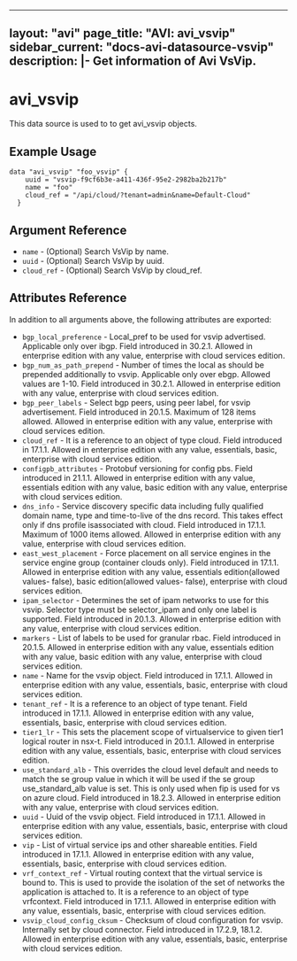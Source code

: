 <!--
    Copyright 2021 VMware, Inc.
    SPDX-License-Identifier: Mozilla Public License 2.0
-->
---
layout: "avi"
page_title: "AVI: avi_vsvip"
sidebar_current: "docs-avi-datasource-vsvip"
description: |-
  Get information of Avi VsVip.
---

# avi_vsvip

This data source is used to to get avi_vsvip objects.

## Example Usage

```hcl
data "avi_vsvip" "foo_vsvip" {
    uuid = "vsvip-f9cf6b3e-a411-436f-95e2-2982ba2b217b"
    name = "foo"
    cloud_ref = "/api/cloud/?tenant=admin&name=Default-Cloud"
  }
```

## Argument Reference

* `name` - (Optional) Search VsVip by name.
* `uuid` - (Optional) Search VsVip by uuid.
* `cloud_ref` - (Optional) Search VsVip by cloud_ref.
  
## Attributes Reference

In addition to all arguments above, the following attributes are exported:

* `bgp_local_preference` - Local_pref to be used for vsvip advertised. Applicable only over ibgp. Field introduced in 30.2.1. Allowed in enterprise edition with any value, enterprise with cloud services edition.
* `bgp_num_as_path_prepend` - Number of times the local as should be prepended additionally to vsvip. Applicable only over ebgp. Allowed values are 1-10. Field introduced in 30.2.1. Allowed in enterprise edition with any value, enterprise with cloud services edition.
* `bgp_peer_labels` - Select bgp peers, using peer label, for vsvip advertisement. Field introduced in 20.1.5. Maximum of 128 items allowed. Allowed in enterprise edition with any value, enterprise with cloud services edition.
* `cloud_ref` - It is a reference to an object of type cloud. Field introduced in 17.1.1. Allowed in enterprise edition with any value, essentials, basic, enterprise with cloud services edition.
* `configpb_attributes` - Protobuf versioning for config pbs. Field introduced in 21.1.1. Allowed in enterprise edition with any value, essentials edition with any value, basic edition with any value, enterprise with cloud services edition.
* `dns_info` - Service discovery specific data including fully qualified domain name, type and time-to-live of the dns record. This takes effect only if dns profile isassociated with cloud. Field introduced in 17.1.1. Maximum of 1000 items allowed. Allowed in enterprise edition with any value, enterprise with cloud services edition.
* `east_west_placement` - Force placement on all service engines in the service engine group (container clouds only). Field introduced in 17.1.1. Allowed in enterprise edition with any value, essentials edition(allowed values- false), basic edition(allowed values- false), enterprise with cloud services edition.
* `ipam_selector` - Determines the set of ipam networks to use for this vsvip. Selector type must be selector_ipam and only one label is supported. Field introduced in 20.1.3. Allowed in enterprise edition with any value, enterprise with cloud services edition.
* `markers` - List of labels to be used for granular rbac. Field introduced in 20.1.5. Allowed in enterprise edition with any value, essentials edition with any value, basic edition with any value, enterprise with cloud services edition.
* `name` - Name for the vsvip object. Field introduced in 17.1.1. Allowed in enterprise edition with any value, essentials, basic, enterprise with cloud services edition.
* `tenant_ref` - It is a reference to an object of type tenant. Field introduced in 17.1.1. Allowed in enterprise edition with any value, essentials, basic, enterprise with cloud services edition.
* `tier1_lr` - This sets the placement scope of virtualservice to given tier1 logical router in nsx-t. Field introduced in 20.1.1. Allowed in enterprise edition with any value, essentials, basic, enterprise with cloud services edition.
* `use_standard_alb` - This overrides the cloud level default and needs to match the se group value in which it will be used if the se group use_standard_alb value is set. This is only used when fip is used for vs on azure cloud. Field introduced in 18.2.3. Allowed in enterprise edition with any value, enterprise with cloud services edition.
* `uuid` - Uuid of the vsvip object. Field introduced in 17.1.1. Allowed in enterprise edition with any value, essentials, basic, enterprise with cloud services edition.
* `vip` - List of virtual service ips and other shareable entities. Field introduced in 17.1.1. Allowed in enterprise edition with any value, essentials, basic, enterprise with cloud services edition.
* `vrf_context_ref` - Virtual routing context that the virtual service is bound to. This is used to provide the isolation of the set of networks the application is attached to. It is a reference to an object of type vrfcontext. Field introduced in 17.1.1. Allowed in enterprise edition with any value, essentials, basic, enterprise with cloud services edition.
* `vsvip_cloud_config_cksum` - Checksum of cloud configuration for vsvip. Internally set by cloud connector. Field introduced in 17.2.9, 18.1.2. Allowed in enterprise edition with any value, essentials, basic, enterprise with cloud services edition.

